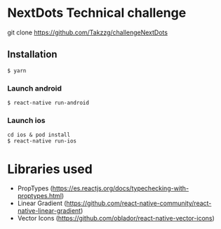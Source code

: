 # NextDots Technical challenge 

git clone https://github.com/Takzzg/challengeNextDots

## Installation
```
$ yarn
```

### Launch android

```
$ react-native run-android
```

### Launch ios

```
cd ios & pod install
$ react-native run-ios
```


# Libraries used
- PropTypes (https://es.reactjs.org/docs/typechecking-with-proptypes.html)
- Linear Gradient (https://github.com/react-native-community/react-native-linear-gradient)
- Vector Icons (https://github.com/oblador/react-native-vector-icons)
